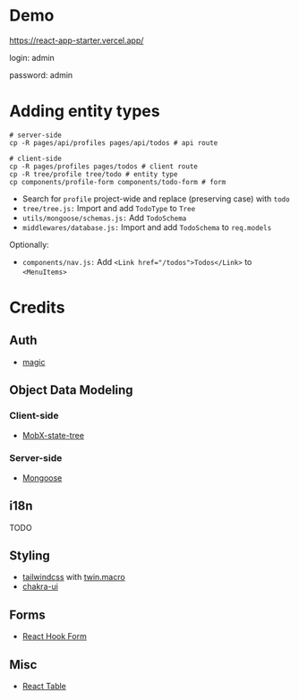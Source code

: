 # Demo

https://react-app-starter.vercel.app/

login: admin

password: admin

# Adding entity types

```
# server-side
cp -R pages/api/profiles pages/api/todos # api route

# client-side
cp -R pages/profiles pages/todos # client route
cp -R tree/profile tree/todo # entity type
cp components/profile-form components/todo-form # form
```

- Search for `profile` project-wide and replace (preserving case) with `todo`
- `tree/tree.js:` Import and add `TodoType` to `Tree`
- `utils/mongoose/schemas.js:` Add `TodoSchema`
- `middlewares/database.js:` Import and add `TodoSchema` to `req.models`

Optionally:

- `components/nav.js:` Add `<Link href="/todos">Todos</Link>` to `<MenuItems>`

# Credits

## Auth

- [magic](https://example.com)

## Object Data Modeling

### Client-side

- [MobX-state-tree](https://mobx-state-tree.js.org)

### Server-side

- [Mongoose](https://mongoosejs.com)

## i18n

TODO

## Styling

- [tailwindcss](https://tailwindcss.com) with [twin.macro](https://github.com/ben-rogerson/twin.macro)
- [chakra-ui](https://chakra-ui.com/)

## Forms

- [React Hook Form](https://react-hook-form.com)

## Misc

- [React Table](https://react-table.tanstack.com)
